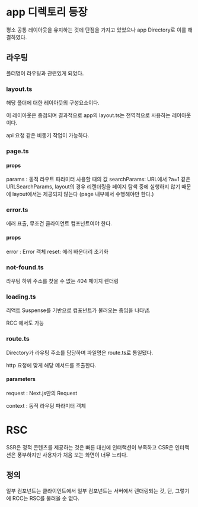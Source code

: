 # app 디렉토리 등장

평소 공통 레이아웃을 유지하는 것에 단점을 가지고 있었으나 app Directory로 이를 해결하였다.

## 라우팅

폴더명이 라우팅과 관련있게 되었다.

### layout.ts

해당 폴더에 대한 레이아웃의 구성요소이다.

이 레이아웃은 중첩되며 결과적으로 app의 layout.ts는 전역적으로 사용하는 레이아웃이다.

api 요청 같은 비동기 작업이 가능하다.

### page.ts

#### props

params : 동적 라우트 파라미터 사용할 때의 값
searchParams: URL에서 ?a=1 같은 URLSearchParams, layout의 경우 리렌더링을 페이지 탐색 중에 실행하지 않기 때문에 layout에서는 제공되지 않는다 (page 내부에서 수행해야만 한다.)

### error.ts

에러 표출, 무조건 클라이언트 컴포넌트여야 한다.

#### props

error : Error 객체
reset: 에러 바운더리 초기화

### not-found.ts

라우팅 하위 주소를 찾을 수 없는 404 페이지 렌더링

### loading.ts

리액트 Suspense를 기반으로 컴포넌트가 불러오는 중임을 나타냄.

RCC 에서도 가능

### route.ts

Directory가 라우팅 주소를 담당하며 파일명은 route.ts로 통일됐다.

http 요청에 맞게 해당 메서드를 호출한다.

#### parameters

request : Next.js만의 Request

context : 동적 라우팅 파라미터 객체

# RSC

SSR은 정적 콘텐츠를 제공하는 것은 빠른 대신에 인터랙션이 부족하고 CSR은 인터랙션은 풍부하지만 사용자가 처음 보는 화면이 너무 느리다.

## 정의

일부 컴포넌트는 클라이언트에서 일부 컴포넌트는 서버에서 렌더링되는 것, 단, 그렇기에 RCC는 RSC를 불러올 순 없다.
